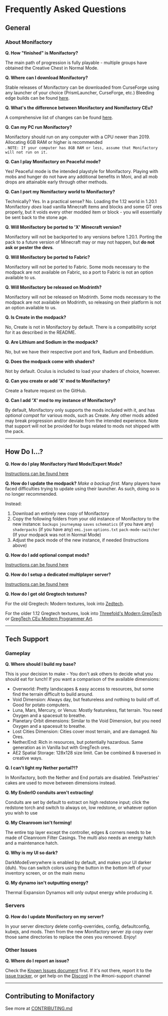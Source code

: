 # Frequently Asked Questions

## General

### About Monifactory

**Q. How "finished" is Monifactory?**

The main path of progression is fully playable - multiple groups have obtained the Creative Chest in Normal Mode.

**Q. Where can I download Monifactory?**

Stable releases of Monifactory can be downloaded from CurseForge using any launcher of your choice (PrismLauncher, CurseForge, etc.)
Bleeding edge builds can be found [here](https://github.com/ThePansmith/Monifactory/releases).

**Q. What's the difference between Monifactory and Nomifactory CEu?**

A comprehensive list of changes can be found [here](CHANGELOG.md).

**Q. Can my PC run Monifactory?**

Monifactory should run on any computer with a CPU newer than 2019. Allocating 6GB RAM or higher is recommended<br>.
``NOTE: If your computer has 8GB RAM or less, assume that Monifactory will not run on it.``

**Q. Can I play Monifactory on Peaceful mode?**

Yes! Peaceful mode is the intended playstyle for Monifactory. Playing with mobs and hunger do not have any additional benefits in Moni, and all mob drops are attainable early through other methods.

**Q. Can I port my Nomifactory world to Monifactory?**

Technically? Yes. In a practical sense? No. Loading the 1.12 world in 1.20.1 Monifactory *does* load vanilla Minecraft items and blocks and some GT ores properly, but it voids every other modded item or block - you will essentially be sent back to the stone age.

**Q. Will Monifactory be ported to 'X' Minecraft version?**

Monifactory will not be backported to any versions before 1.20.1. Porting the pack to a future version of Minecraft may or may not happen, but **do not ask or pester the devs**.

**Q. Will Monifactory be ported to Fabric?**

Monifactory will not be ported to Fabric. Some mods necessary to the modpack are not available on Fabric, so a port to Fabric is not an option available to us.

**Q. Will Monifactory be released on Modrinth?**

Monifactory will not be released on Modrinth. Some mods necessary to the modpack are not available on Modrinth, so releasing on their platform is not an option available to us.

**Q. Is Create in the modpack?**

No, Create is not in Monifactory by default. There is a compatibility script for it as described in the README.

**Q. Are Lithium and Sodium in the modpack?**

No, but we have their respective port and fork, Radium and Embeddium.

**Q. Does the modpack come with shaders?**

Not by default. Oculus is included to load your shaders of choice, however.

**Q. Can you create or add 'X' mod to Monifactory?**

Create a feature request on the GitHub.

**Q. Can I add 'X' mod to my instance of Monifactory?**

By default, Monifactory only supports the mods included with it, and has *optional compat* for various mods, such as Create. Any other mods added may break progression and/or deviate from the intended experience. Note that support will not be provided for bugs related to mods not shipped with the pack.

<hr>

## How Do I...?

**Q. How do I play Monifactory Hard Mode/Expert Mode?**

[Instructions can be found here](https://github.com/ThePansmith/Monifactory?tab=readme-ov-file#hardexpert-mode-installation)

**Q. How do I update the modpack?**
*Make a backup first.*
Many players have faced difficulties trying to update using their launcher.
As such, doing so is no longer recommended.

Instead:
1. Download an entirely new copy of Monifactory
2. Copy the following folders from your old instance of Monifactory to the new instance:
    `backups`
    `journeymap`
    `saves`
    `schematics` (if you have any)
    `shaderpacks` (if you have any)
    `emi.json`
    `options.txt`
    `pack-mode-switcher` (If your modpack was not in Normal Mode)
3. Adjust the pack mode of the new instance, if needed (Instructions above)

**Q. How do I add optional compat mods?**

[Instructions can be found here](https://github.com/ThePansmith/Monifactory?tab=readme-ov-file#Addon-Mods-AKA-Optional-Compats)

**Q. How do I setup a dedicated multiplayer server?**

[Instructions can be found here](https://github.com/ThePansmith/Monifactory?tab=readme-ov-file#dedicated-server-installation)

**Q. How do I get old Gregtech textures?**

For the old Gregtech: Modern textures, look into [Zedtech](https://www.curseforge.com/minecraft/texture-packs/zedtech).

For the older 1.12 Gregtech textures, look into [Threefold's Modern GregTech](https://modrinth.com/resourcepack/threefolds-modern-gregtech) or [GregTech CEu Modern Programmer Art](https://www.curseforge.com/minecraft/texture-packs/gtceu-programmer-art).

<hr>

## Tech Support

### Gameplay

**Q. Where should I build my base?**

This is your decision to make - You don't ask others to decide what you should eat for lunch!
If you want a comparison of the available dimensions:
- Overworld: Pretty landscapes & easy access to resources, but some find the terrain difficult to build around.
- Void Dimension: Always day, but featureless and nothing to build off of. Good for potato computers.
- Luna, Mars, Mercury, or Venus: Mostly featureless, flat terrain. You need Oxygen and a spacesuit to breathe.
- Planetary Orbit dimensions: Similar to the Void Dimension, but you need Oxygen and a spacesuit to breathe.
- Lost Cities Dimension: Cities cover most terrain, and are damaged. No Ores.
- Nether/End: Rich in resources, but potentially hazardous. Same generation as in Vanilla but with GregTech ores.
- AE2 Spatial Storage: 128x128 size limit. Can be combined & traversed in creative ways.

**Q. I can't light my Nether portal?!?**

In Monifactory, both the Nether and End portals are disabled.
TelePastries' cakes are used to move between dimensions instead.

**Q. My EnderIO conduits aren't extracting!**

Conduits are set by default to extract on high redstone input; click the redstone torch and switch to always on, low redstone, or whatever option you wish to use

**Q. My Cleanroom isn't forming!**

The entire top layer except the controller, edges & corners needs to be made of Cleanroom Filter Casings. The multi also needs an energy hatch and a maintenance hatch.

**Q. Why is my UI so dark?**

DarkModeEverywhere is enabled by default, and makes your UI darker (duh). You can switch colors using the button in the bottom left of your inventory screen, or on the main menu

**Q. My dynamo isn't outputting energy?**

Thermal Expansion Dynamos will only output energy while producing it.

### Servers

**Q. How do I update Monifactory on my server?**

In your server directory delete config-overrides, config, defaultconfig, kubejs, and mods. Then from the new Monifactory server zip copy over those same directories to replace the ones you removed. Enjoy!

<!--- Essential PSA, I've commented this out for now. Feel free to edit/uncomment 

**Q. Does Monifactory support Essential world hosting?**

Essential is not officially supported, and various unsupported bugs and crashes may arise from hosting using it. Support will not be provided for these -->

### Other Issues

**Q. Where do I report an issue?**

Check the [Known Issues document](KNOWN-ISSUES.md) first. If it's not there, report it to the [issue tracker](https://github.com/ThePansmith/Monifactory/issues), or get help on the [Discord](https://discord.gg/N8b2JEfAqb) in the #moni-support channel

<hr>

## Contributing to Monifactory

See more at [CONTRIBUTING.md](CONTRIBUTING.md)
